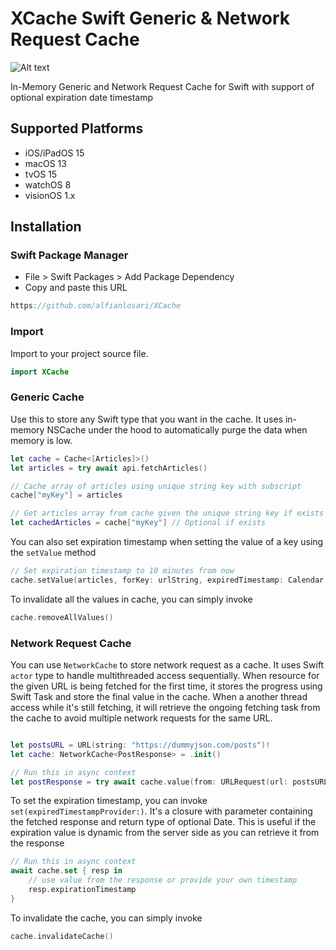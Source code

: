 # XCache Swift Generic & Network Request Cache

![Alt text](https://i.imghippo.com/files/56Clq1725020693.png "image")

In-Memory Generic and Network Request Cache for Swift with support of optional expiration date timestamp 

## Supported Platforms

- iOS/iPadOS 15
- macOS 13
- tvOS 15
- watchOS 8
- visionOS 1.x

## Installation

### Swift Package Manager
- File > Swift Packages > Add Package Dependency
- Copy and paste this URL

```swift
https://github.com/alfianlosari/XCache
```

### Import
Import to your project source file.

```swift
import XCache
```

### Generic Cache

Use this to store any Swift type that you want in the cache. It uses in-memory NSCache under the hood to automatically purge the data when memory is low.

```swift
let cache = Cache<[Articles]>()
let articles = try await api.fetchArticles()

// Cache array of articles using unique string key with subscript 
cache["myKey"] = articles

// Get articles array from cache given the unique string key if exists
let cachedArticles = cache["myKey"] // Optional if exists 
```

You can also set expiration timestamp when setting the value of a key using the `setValue` method

```swift
// Set expiration timestamp to 10 minutes from now
cache.setValue(articles, forKey: urlString, expiredTimestamp: Calendar.current.date(byAdding:.minute, value: 10, to: .now))
```

To invalidate all the values in cache, you can simply invoke
```swift
cache.removeAllValues()
```


### Network Request Cache

You can use `NetworkCache` to store network request as a cache. It uses Swift `actor` type to handle multithreaded access sequentially. When resource for the given URL is being fetched for the first time, it stores the progress using Swift Task and store the final value in the cache. When a another thread access while it's still fetching, it will retrieve the ongoing fetching task from the cache to avoid multiple network requests for the same URL. 

```swift

let postsURL = URL(string: "https://dummyjson.com/posts")!
let cache: NetworkCache<PostResponse> = .init()

// Run this in async context
let postResponse = try await cache.value(from: URLRequest(url: postsURL))
```

To set the expiration timestamp, you can invoke `set(expiredTimestampProvider:)`. It's a closure with parameter containing the fetched response and return type of optional Date. This is useful if the expiration value is dynamic from the server side as you can retrieve it from the response

```swift
// Run this in async context
await cache.set { resp in
    // use value from the response or provide your own timestamp 
    resp.expirationTimestamp
}
```

To invalidate the cache, you can simply invoke
```swift
cache.invalidateCache()
```
